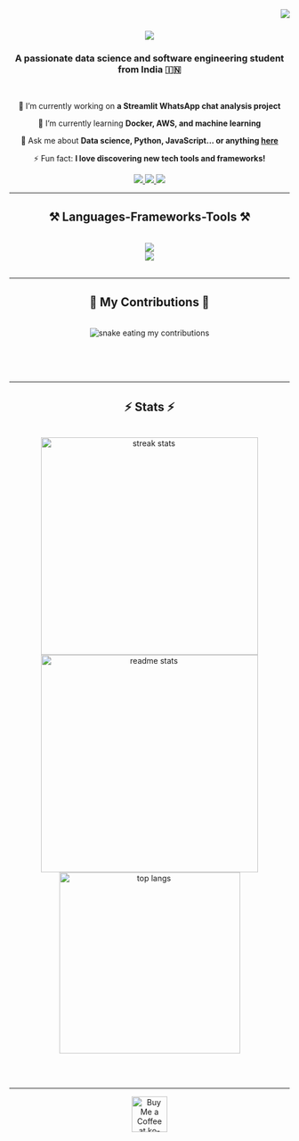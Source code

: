<img align="right" src="https://visitor-badge.laobi.icu/badge?page_id=CodeWithKaushal.CodeWithKaushal" />

<h1 align="center">
    <img src="https://readme-typing-svg.herokuapp.com/?font=Righteous&size=35&center=true&vCenter=true&width=500&height=70&duration=4000&lines=Hi+There!+👋;+I'm+Kaushal!" />
</h1>

<h3 align="center">A passionate data science and software engineering student from India 🇮🇳</h3>

<br/>

<div align="center">
 
 🔭 I’m currently working on **a Streamlit WhatsApp chat analysis project**
 
 🌱 I’m currently learning **Docker, AWS, and machine learning**

💬 Ask me about **Data science, Python, JavaScript... or anything [here](https://github.com/CodeWithKaushal/CodeWithKaushal/issues)**

⚡ Fun fact: **I love discovering new tech tools and frameworks!**

</div>

<div align="center"> 
  <a href="mailto:divekarkaushal@gmail.com">
    <img src="https://img.shields.io/badge/Gmail-333333?style=for-the-badge&logo=gmail&logoColor=red" />
  </a>
  <a href="https://www.linkedin.com/in/divekarkaushal/" target="_blank">
    <img src="https://img.shields.io/badge/LinkedIn-0077B5?style=for-the-badge&logo=linkedin&logoColor=white" target="_blank" />
  </a>
  <a href="https://github.com/CodeWithKaushal" target="_blank">
     <img src="https://img.shields.io/badge/Portfolio-FF5722?style=for-the-badge&logo=github&logoColor=white" target="_blank" />
  </a>
</div>

<hr/>

<h2 align="center">⚒️ Languages-Frameworks-Tools ⚒️</h2>
<br/>
<div align="center">
    <img src="https://skillicons.dev/icons?i=python,javascript,html,css,react,nodejs,bootstrap,mui,git,github,aws,docker,streamlit" />
    <br>
    <img src="https://skillicons.dev/icons?i=firebase,mongodb,mysql,postgresql,vscode,figma,java,c,typescript,flask" /><br>
</div>

<br/>
<hr/>

<div align="center">
  <h2>🐍 My Contributions 🐍</h2>
  <br>
  <img alt="snake eating my contributions" src="https://raw.githubusercontent.com/CodeWithKaushal/CodeWithKaushal/output/github-contribution-grid-snake.svg" />
  
  <br/><br/><br/>
</div>

<hr/>

<h2 align="center">⚡ Stats ⚡</h2>
<br>
<div align="center">
  <img width=390 src="https://github-readme-streak-stats.herokuapp.com/?user=CodeWithKaushal&count_private=true&theme=react&border_radius=10" alt="streak stats"/>
  <img width=390 src="https://github-readme-stats.vercel.app/api?username=CodeWithKaushal&count_private=true&show_icons=true&theme=react&rank_icon=github&border_radius=10" alt="readme stats" />
  <br/>
  <img width=325 align="center" src="https://github-readme-stats.vercel.app/api/top-langs/?username=CodeWithKaushal&hide=HTML&langs_count=8&layout=compact&theme=react&border_radius=10&size_weight=0.5&count_weight=0.5&exclude_repo=github-readme-stats" alt="top langs" />
</div>

<br/><br/>

<hr/>

<div align="center">
<a href='https://ko-fi.com/V7V4RAK9C' target='_blank'><img height='64' style='border:0px;height:64px;' src='https://storage.ko-fi.com/cdn/kofi1.png?v=3' border='0' alt='Buy Me a Coffee at ko-fi.com' /></a>
</div>

<br/>
